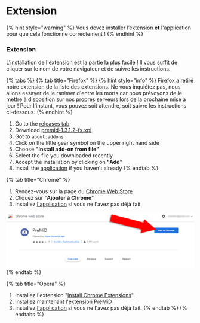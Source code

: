 # Extension

{% hint style="warning" %}
Vous devez installer l’extension **et** l'application pour que cela fonctionne correctement !
{% endhint %}

### Extension

L'installation de l'extension est la partie la plus facile ! Il vous suffit de cliquer sur le nom de votre navigateur et de suivre les instructions.

{% tabs %}
{% tab title="Firefox" %}
{% hint style="info" %}
Firefox a retiré notre extension de la liste des extensions. Ne vous inquiétez pas, nous allons essayer de le ranimer d'entre les morts car nous prévoyons de le mettre à disposition sur nos propres serveurs lors de la prochaine mise à jour ! Pour l'instant, vous pouvez soit attendre, soit suivre les instructions ci-dessous.
{% endhint %}



1. Go to the [releases tab](https://github.com/PreMiD/PreMiD/releases)
2. Download [premid-1.3.1.2-fx.xpi](https://github.com/PreMiD/PreMiD/releases)
3. Got to `about:addons`
4. Click on the little gear symbol on the upper right hand side
5. Choose **"Install add-on from file"**
6. Select the file you downloaded recently
7. Accept the installation by clicking on **"Add"**
8. Install the [application](https://github.com/PreMiD/PreMiD/wiki/Installation#application) if you haven't already
{% endtab %}

{% tab title="Chrome" %}
1. Rendez-vous sur la page du [Chrome Web Store](https://chrome.google.com/webstore/detail/premid/agjnjboanicjcpenljmaaigopkgdnihi?authuser=0&hl=fr)
2. Cliquez sur "**Ajouter à Chrome**"
3. Installez [l'application](application.md) si vous ne l'avez pas déjà fait

![Chrome Web Store](../.gitbook/assets/add-to-chrome_edited.png)
{% endtab %}

{% tab title="Opera" %}
1. Installez l'extension "[Install Chrome Extensions](https://addons.opera.com/en/extensions/details/install-chrome-extensions/)".
2. Installez maintenant [l'extension PreMiD](https://chrome.google.com/webstore/detail/premid/agjnjboanicjcpenljmaaigopkgdnihi)
3. Installez [l'application](application.md) si vous ne l'avez pas déjà fait.
{% endtab %}
{% endtabs %}

